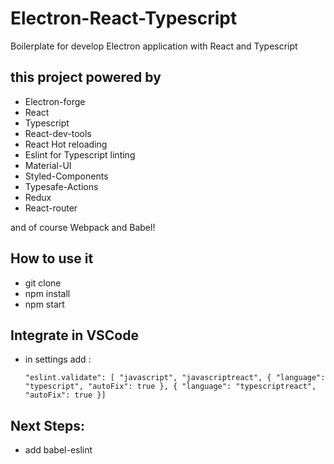 # Electron-React-Typescript

Boilerplate for develop Electron application with React and Typescript

## this project powered by

- Electron-forge
- React
- Typescript
- React-dev-tools
- React Hot reloading
- Eslint for Typescript linting
- Material-UI
- Styled-Components
- Typesafe-Actions
- Redux
- React-router

and of course Webpack and Babel!

## How to use it

- git clone <Repository Address>
- npm install
- npm start

## Integrate in VSCode

- in settings add :

  `"eslint.validate": [ "javascript", "javascriptreact", { "language": "typescript", "autoFix": true }, { "language": "typescriptreact", "autoFix": true }]`

## Next Steps:

- add babel-eslint
